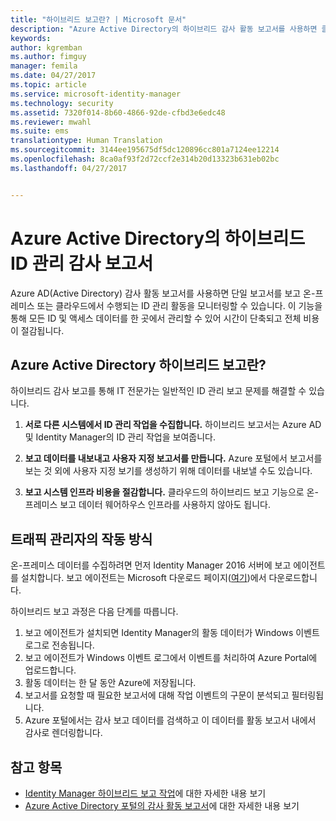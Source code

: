 ```yaml
---
title: "하이브리드 보고란? | Microsoft 문서"
description: "Azure Active Directory의 하이브리드 감사 활동 보고서를 사용하면 클라우드와 온-프레미스 모두에서 감사된 이벤트를 볼 수 있습니다."
keywords: 
author: kgremban
ms.author: fimguy
manager: femila
ms.date: 04/27/2017
ms.topic: article
ms.service: microsoft-identity-manager
ms.technology: security
ms.assetid: 7320f014-8b60-4866-92de-cfbd3e6edc48
ms.reviewer: mwahl
ms.suite: ems
translationtype: Human Translation
ms.sourcegitcommit: 3144ee195675df5dc120896cc801a7124ee12214
ms.openlocfilehash: 8ca0af93f2d72ccf2e314b20d13323b631eb02bc
ms.lasthandoff: 04/27/2017


---
```


# <a name="hybrid-identity-management-audit-reports-in-azure-active-directory"></a>Azure Active Directory의 하이브리드 ID 관리 감사 보고서
Azure AD(Active Directory) 감사 활동 보고서를 사용하면 단일 보고서를 보고 온-프레미스 또는 클라우드에서 수행되는 ID 관리 활동을 모니터링할 수 있습니다. 이 기능을 통해 모든 ID 및 액세스 데이터를 한 곳에서 관리할 수 있어 시간이 단축되고 전체 비용이 절감됩니다.

## <a name="what-is-azure-active-directory-hybrid-reporting"></a>Azure Active Directory 하이브리드 보고란?
하이브리드 감사 보고를 통해 IT 전문가는 일반적인 ID 관리 보고 문제를 해결할 수 있습니다.

1. **서로 다른 시스템에서 ID 관리 작업을 수집합니다.** 하이브리드 보고서는 Azure AD 및 Identity Manager의 ID 관리 작업을 보여줍니다.

2. **보고 데이터를 내보내고 사용자 지정 보고서를 만듭니다.** Azure 포털에서 보고서를 보는 것 외에 사용자 지정 보기를 생성하기 위해 데이터를 내보낼 수도 있습니다.

3. **보고 시스템 인프라 비용을 절감합니다.** 클라우드의 하이브리드 보고 기능으로 온-프레미스 보고 데이터 웨어하우스 인프라를 사용하지 않아도 됩니다.

## <a name="how-does-it-work"></a>트래픽 관리자의 작동 방식

온-프레미스 데이터를 수집하려면 먼저 Identity Manager 2016 서버에 보고 에이전트를 설치합니다. 보고 에이전트는 Microsoft 다운로드 페이지([여기](https://www.microsoft.com/en-us/download/details.aspx?id=####/))에서 다운로드합니다.

하이브리드 보고 과정은 다음 단계를 따릅니다.
1. 보고 에이전트가 설치되면 Identity Manager의 활동 데이터가 Windows 이벤트 로그로 전송됩니다.
2. 보고 에이전트가 Windows 이벤트 로그에서 이벤트를 처리하여 Azure Portal에 업로드합니다.
3. 활동 데이터는 한 달 동안 Azure에 저장됩니다.
4. 보고서를 요청할 때 필요한 보고서에 대해 작업 이벤트의 구문이 분석되고 필터링됩니다.
5. Azure 포털에서는 감사 보고 데이터를 검색하고 이 데이터를 활동 보고서 내에서 감사로 렌더링합니다.

## <a name="see-also"></a>참고 항목
- [Identity Manager 하이브리드 보고 작업](/microsoft-identity-manager/deploy-use/working-with-identity-manager-hybrid-reporting)에 대한 자세한 내용 보기
- [Azure Active Directory 포털의 감사 활동 보고서](https://docs.microsoft.com/en-us/azure/active-directory/active-directory-reporting-activity-audit-logs)에 대한 자세한 내용 보기

